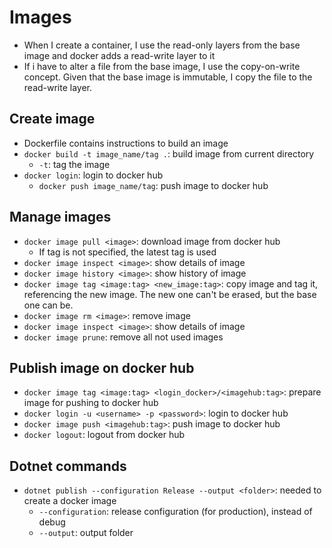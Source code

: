 # Images

- When I create a container, I use the read-only layers from the base image and docker adds a read-write layer to it
- If i have to alter a file from the base image, I use the copy-on-write concept. Given that the base image is immutable, I copy the file to the read-write layer.

## Create image

- Dockerfile contains instructions to build an image
- `docker build -t image_name/tag .`: build image from current directory
  - `-t`: tag the image
- `docker login`: login to docker hub
  - `docker push image_name/tag`: push image to docker hub

## Manage images

- `docker image pull <image>`: download image from docker hub
  - If tag is not specified, the latest tag is used
- `docker image inspect <image>`: show details of image
- `docker image history <image>`: show history of image
- `docker image tag <image:tag> <new_image:tag>`: copy image and tag it, referencing the new image. The new one can't be erased, but the base one can be.
- `docker image rm <image>`: remove image
- `docker image inspect <image>`: show details of image
- `docker image prune`: remove all not used images

## Publish image on docker hub

- `docker image tag <image:tag> <login_docker>/<imagehub:tag>`: prepare image for pushing to docker hub
- `docker login -u <username> -p <password>`: login to docker hub
- `docker image push <imagehub:tag>`: push image to docker hub
- `docker logout`: logout from docker hub

## Dotnet commands

- `dotnet publish --configuration Release --output <folder>`: needed to create a docker image
  - `--configuration`: release configuration (for production), instead of debug
  - `--output`: output folder
